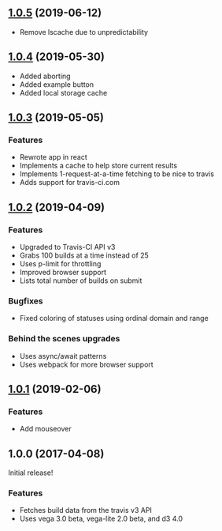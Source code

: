 ## [1.0.5](https://github.com/cmdcolin/travigraphjs/compare/v1.0.3...v1.0.5) (2019-06-12)



- Remove lscache due to unpredictability

## [1.0.4](https://github.com/cmdcolin/travigraphjs/compare/v1.0.3...v1.0.4) (2019-05-30)



- Added aborting
- Added example button
- Added local storage cache

## [1.0.3](https://github.com/cmdcolin/travigraphjs/compare/v1.0.2...v1.0.3) (2019-05-05)

### Features

- Rewrote app in react
- Implements a cache to help store current results
- Implements 1-request-at-a-time fetching to be nice to travis
- Adds support for travis-ci.com

## [1.0.2](https://github.com/cmdcolin/travigraphjs/compare/v1.0.1...v1.0.2) (2019-04-09)

### Features

- Upgraded to Travis-CI API v3
- Grabs 100 builds at a time instead of 25
- Uses p-limit for throttling
- Improved browser support
- Lists total number of builds on submit

### Bugfixes

- Fixed coloring of statuses using ordinal domain and range

### Behind the scenes upgrades

- Uses async/await patterns
- Uses webpack for more browser support



## [1.0.1](https://github.com/cmdcolin/travigraphjs/compare/v1.0.0...v1.0.1) (2019-02-06)

### Features

- Add mouseover

## 1.0.0 (2017-04-08)

Initial release!

### Features

- Fetches build data from the travis v3 API
- Uses vega 3.0 beta, vega-lite 2.0 beta, and d3 4.0

